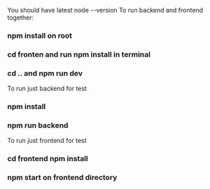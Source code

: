 
You should have latest node --version
To run backend and frontend together:
### npm install on root
### cd fronten and run npm install in terminal
### cd .. and npm run dev



To run just backend for test
### npm install
### npm run backend

To run just frontend for test 

### cd frontend npm install 
### npm start on frontend directory